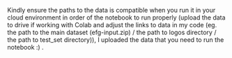 Kindly ensure the paths to the data is compatible when you run it in your cloud environment in order of the notebook to run properly (upload the data to drive if working with Colab and adjust the links to data in my code (eg. the path to the main dataset (efg-input.zip) / the path to logos directory / the path to test_set directory)), I uploaded the data that you need to run the notebook :) . 
